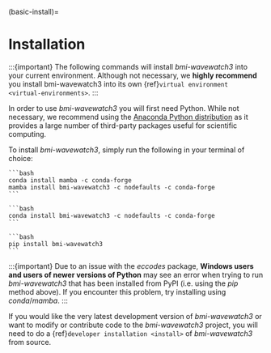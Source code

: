 (basic-install)=

# Installation

:::{important}
The following commands will install *bmi-wavewatch3* into your current environment.
Although not necessary, we **highly recommend** you install bmi-wavewatch3 into its
own {ref}`virtual environment <virtual-environments>`.
:::

In order to use *bmi-wavewatch3* you will first need Python. While not
necessary, we recommend using the
[Anaconda Python distribution](https://www.anaconda.com/distribution/)
as it provides a large number of third-party packages useful for
scientific computing.

To install *bmi-wavewatch3*, simply run the following in your terminal of choice:

````{tab} mamba
```bash
conda install mamba -c conda-forge
mamba install bmi-wavewatch3 -c nodefaults -c conda-forge
```
````

````{tab} conda
```bash
conda install bmi-wavewatch3 -c nodefaults -c conda-forge
```
````

````{tab} pip
```bash
pip install bmi-wavewatch3
```
````

:::{important}
Due to an issue with the *eccodes* package, **Windows users and users of newer
versions of Python** may see an error when trying to run *bmi-wavewatch3* that has
been installed from PyPI (i.e. using the *pip* method above). If you encounter this
problem, try installing using *conda*/*mamba*.
:::

If you would like the very latest development version of *bmi-wavewatch3* or want to
modify or contribute code to the *bmi-wavewatch3* project, you will need to do a
{ref}`developer installation <install>` of *bmi-wavewatch3* from source.
